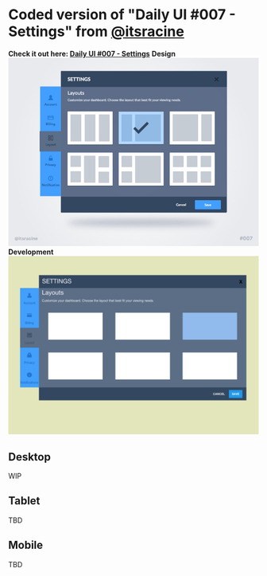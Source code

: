 # Coded version of "Daily UI #007 - Settings" from [@itsracine](https://twitter.com/itsracine)
**Check it out here: [Daily UI #007 - Settings](https://dribbble.com/shots/2461403-Daily-UI-007-Settings)**
**Design**
	![Design Version](/img/design-version.jpg)
**Development**
![First Draft](/img/first-draft.png)
## Desktop
WIP
## Tablet
TBD
## Mobile
TBD


